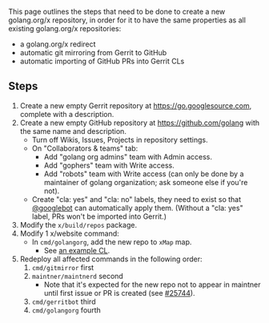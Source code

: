 This page outlines the steps that need to be done to create a new golang.org/x repository, in order for it to have the same properties as all existing golang.org/x repositories:
- a golang.org/x redirect
- automatic git mirroring from Gerrit to GitHub
- automatic importing of GitHub PRs into Gerrit CLs

## Steps

1. Create a new empty Gerrit repository at https://go.googlesource.com, complete with a description.
2. Create a new empty GitHub repository at https://github.com/golang with the same name and description.
	- Turn off Wikis, Issues, Projects in repository settings.
	- On "Collaborators & teams" tab:
		- Add "golang org admins" team with Admin access.
		- Add "gophers" team with Write access.
		- Add "robots" team with Write access (can only be done by a maintainer of golang organization; ask someone else if you're not).
	- Create "cla: yes" and "cla: no" labels, they need to exist so that [@googlebot](https://github.com/googlebot) can automatically apply them. (Without a "cla: yes" label, PRs won't be imported into Gerrit.)
3. Modify the `x/build/repos` package.
4. Modify 1 x/website command:
	- In `cmd/golangorg`, add the new repo to `xMap` map.
		- See [an example CL](https://golang.org/cl/160137).
5. Redeploy all affected commands in the following order:
	1. `cmd/gitmirror` first
	2. `maintner/maintnerd` second
		- Note that it's expected for the new repo not to appear in maintner until first issue or PR is created (see [#25744](https://golang.org/issue/25744)).
	3. `cmd/gerritbot` third
	4. `cmd/golangorg` fourth